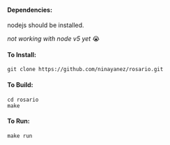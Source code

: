 #### Dependencies:
nodejs should be installed.

_not working with node v5 yet_ :sob:

#### To Install:
```
git clone https://github.com/ninayanez/rosario.git
```

#### To Build:
```
cd rosario 
make
```

#### To Run:
```
make run
```

